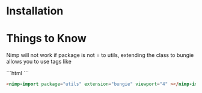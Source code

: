 <h1> Installation</h1>

<h1>Things to Know </h1>
<p> Nimp will not work if package is not = to utils, extending the class to bungie allows you to use tags like </p>
 ```html
  <bg-code></bg-code>
```

  ```html
  <nimp-import package="utils" extension="bungie" viewport="4" ></nimp-import >
  ```

